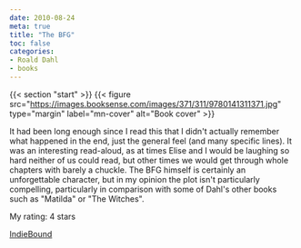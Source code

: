 ```yaml
---
date: 2010-08-24
meta: true
title: "The BFG"
toc: false
categories:
- Roald Dahl
- books
---
```


{{< section "start" >}}
{{< figure src="https://images.booksense.com/images/371/311/9780141311371.jpg" type="margin" label="mn-cover" alt="Book cover" >}}

It had been long enough since I read this that I didn't actually remember what happened in the end, just the general feel (and many specific lines). It was an interesting read-aloud, as at times Elise and I would be laughing so hard neither of us could read, but other times we would get through whole chapters with barely a chuckle. The BFG himself is certainly an unforgettable character, but in my opinion the plot isn't particularly compelling, particularly in comparison with some of Dahl's other books such as "Matilda" or "The Witches".

My rating: 4 stars  

[IndieBound](https://www.indiebound.org/book/9780141311371)
